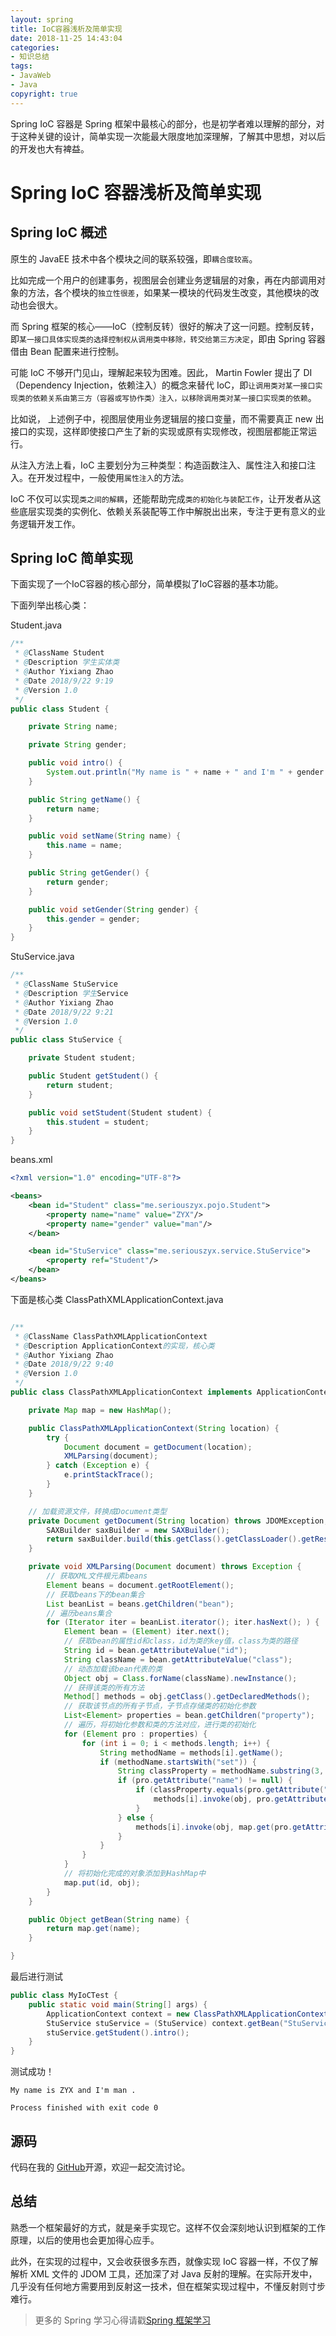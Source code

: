```yaml
---
layout: spring
title: IoC容器浅析及简单实现
date: 2018-11-25 14:43:04
categories:
- 知识总结
tags:
- JavaWeb
- Java
copyright: true
---
```


Spring IoC 容器是 Spring 框架中最核心的部分，也是初学者难以理解的部分，对于这种关键的设计，简单实现一次能最大限度地加深理解，了解其中思想，对以后的开发也大有裨益。



<!-- more -->

#   Spring IoC 容器浅析及简单实现


##	Spring IoC 概述

原生的 JavaEE 技术中各个模块之间的联系较强，即`耦合度较高`。

比如完成一个用户的创建事务，视图层会创建业务逻辑层的对象，再在内部调用对象的方法，各个模块的`独立性很差`，如果某一模块的代码发生改变，其他模块的改动也会很大。

而 Spring 框架的核心——IoC（控制反转）很好的解决了这一问题。控制反转，即`某一接口具体实现类的选择控制权从调用类中移除，转交给第三方决定`，即由 Spring 容器借由 Bean 配置来进行控制。

可能 IoC 不够开门见山，理解起来较为困难。因此， Martin Fowler 提出了 DI（Dependency Injection，依赖注入）的概念来替代 IoC，即`让调用类对某一接口实现类的依赖关系由第三方（容器或写协作类）注入，以移除调用类对某一接口实现类的依赖`。

比如说， 上述例子中，视图层使用业务逻辑层的接口变量，而不需要真正 new 出接口的实现，这样即使接口产生了新的实现或原有实现修改，视图层都能正常运行。

从注入方法上看，IoC 主要划分为三种类型：构造函数注入、属性注入和接口注入。在开发过程中，一般使用`属性注入`的方法。

IoC 不仅可以实现`类之间的解耦`，还能帮助完成`类的初始化与装配工作`，让开发者从这些底层实现类的实例化、依赖关系装配等工作中解脱出出来，专注于更有意义的业务逻辑开发工作。

##	Spring IoC 简单实现

下面实现了一个IoC容器的核心部分，简单模拟了IoC容器的基本功能。


下面列举出核心类：

Student.java

```java
/**
 * @ClassName Student
 * @Description 学生实体类
 * @Author Yixiang Zhao
 * @Date 2018/9/22 9:19
 * @Version 1.0
 */
public class Student {

    private String name;

    private String gender;

    public void intro() {
        System.out.println("My name is " + name + " and I'm " + gender + " .");
    }

    public String getName() {
        return name;
    }

    public void setName(String name) {
        this.name = name;
    }

    public String getGender() {
        return gender;
    }

    public void setGender(String gender) {
        this.gender = gender;
    }
}
```

StuService.java

```java
/**
 * @ClassName StuService
 * @Description 学生Service
 * @Author Yixiang Zhao
 * @Date 2018/9/22 9:21
 * @Version 1.0
 */
public class StuService {

    private Student student;

    public Student getStudent() {
        return student;
    }

    public void setStudent(Student student) {
        this.student = student;
    }
}
```

beans.xml

```xml
<?xml version="1.0" encoding="UTF-8"?>

<beans>
    <bean id="Student" class="me.seriouszyx.pojo.Student">
        <property name="name" value="ZYX"/>
        <property name="gender" value="man"/>
    </bean>

    <bean id="StuService" class="me.seriouszyx.service.StuService">
        <property ref="Student"/>
    </bean>
</beans>
```

下面是核心类 ClassPathXMLApplicationContext.java

```java

/**
 * @ClassName ClassPathXMLApplicationContext
 * @Description ApplicationContext的实现，核心类
 * @Author Yixiang Zhao
 * @Date 2018/9/22 9:40
 * @Version 1.0
 */
public class ClassPathXMLApplicationContext implements ApplicationContext {

    private Map map = new HashMap();

    public ClassPathXMLApplicationContext(String location) {
        try {
            Document document = getDocument(location);
            XMLParsing(document);
        } catch (Exception e) {
            e.printStackTrace();
        }
    }

    // 加载资源文件，转换成Document类型
    private Document getDocument(String location) throws JDOMException, IOException {
        SAXBuilder saxBuilder = new SAXBuilder();
        return saxBuilder.build(this.getClass().getClassLoader().getResource(location));
    }

    private void XMLParsing(Document document) throws Exception {
        // 获取XML文件根元素beans
        Element beans = document.getRootElement();
        // 获取beans下的bean集合
        List beanList = beans.getChildren("bean");
        // 遍历beans集合
        for (Iterator iter = beanList.iterator(); iter.hasNext(); ) {
            Element bean = (Element) iter.next();
            // 获取bean的属性id和class，id为类的key值，class为类的路径
            String id = bean.getAttributeValue("id");
            String className = bean.getAttributeValue("class");
            // 动态加载该bean代表的类
            Object obj = Class.forName(className).newInstance();
            // 获得该类的所有方法
            Method[] methods = obj.getClass().getDeclaredMethods();
            // 获取该节点的所有子节点，子节点存储类的初始化参数
            List<Element> properties = bean.getChildren("property");
            // 遍历，将初始化参数和类的方法对应，进行类的初始化
            for (Element pro : properties) {
                for (int i = 0; i < methods.length; i++) {
                    String methodName = methods[i].getName();
                    if (methodName.startsWith("set")) {
                        String classProperty = methodName.substring(3, methodName.length()).toLowerCase();
                        if (pro.getAttribute("name") != null) {
                            if (classProperty.equals(pro.getAttribute("name").getValue())) {
                                methods[i].invoke(obj, pro.getAttribute("value").getValue());
                            }
                        } else {
                            methods[i].invoke(obj, map.get(pro.getAttribute("ref").getValue()));
                        }
                    }
                }
            }
            // 将初始化完成的对象添加到HashMap中
            map.put(id, obj);
        }
    }

    public Object getBean(String name) {
        return map.get(name);
    }

}
```

最后进行测试

```java
public class MyIoCTest {
    public static void main(String[] args) {
        ApplicationContext context = new ClassPathXMLApplicationContext("beans.xml");
        StuService stuService = (StuService) context.getBean("StuService");
        stuService.getStudent().intro();
    }
}
```

测试成功！

```text
My name is ZYX and I'm man .

Process finished with exit code 0
```

##	源码

代码在我的 [GitHub](https://github.com/seriouszyx/LearnSpring/tree/master/mycode/SimpleIoC)开源，欢迎一起交流讨论。

##	总结

熟悉一个框架最好的方式，就是亲手实现它。这样不仅会深刻地认识到框架的工作原理，以后的使用也会更加得心应手。

此外，在实现的过程中，又会收获很多东西，就像实现 IoC 容器一样，不仅了解解析 XML 文件的 JDOM 工具，还加深了对 Java 反射的理解。在实际开发中，几乎没有任何地方需要用到反射这一技术，但在框架实现过程中，不懂反射则寸步难行。

>	更多的 Spring 学习心得请戳[Spring 框架学习](https://github.com/seriouszyx/LearnSpring)